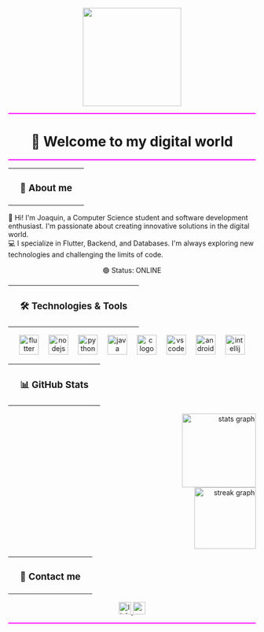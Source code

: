 <br clear="both">

<div align="center">
  <img height="200" src="https://camo.githubusercontent.com/32938c5cfc76ec1c984b9a5d968aa4c815470f2b86c080699351d67434963ed0/68747470733a2f2f6d656469612e67697068792e636f6d2f6d656469612f5a56696b377042747539644e532f67697068792e676966"  />
</div>

<hr style="height:2px; border-width:0; background-color:#ff00ff;">

<h1 align="center">👾 Welcome to my digital world</h1>

<hr style="height:2px; border-width:0; background-color:#ff00ff;">

<table width="100%">
  <tr>
    <td><hr style="height:2px; border-width:0; background-color:#ff00ff;"></td>
    <td align="center"><h3>🚀 About me</h3></td>
    <td><hr style="height:2px; border-width:0; background-color:#ff00ff;"></td>
  </tr>
</table>

<p align="left">👋 Hi! I'm Joaquin, a Computer Science student and software development enthusiast. I'm passionate about creating innovative solutions in the digital world.<br>💻 I specialize in Flutter, Backend, and Databases. I'm always exploring new technologies and challenging the limits of code.</p>

<p align="center">🟢 Status: ONLINE</p>

<table width="100%">
  <tr>
    <td><hr style="height:2px; border-width:0; background-color:#ff00ff;"></td>
    <td align="center"><h3>🛠 Technologies & Tools</h3></td>
    <td><hr style="height:2px; border-width:0; background-color:#ff00ff;"></td>
  </tr>
</table>

<div align="center">
  <img src="https://cdn.jsdelivr.net/gh/devicons/devicon/icons/flutter/flutter-original.svg" height="40" alt="flutter logo"  />
  <img width="12" />
  <img src="https://cdn.jsdelivr.net/gh/devicons/devicon/icons/nodejs/nodejs-original.svg" height="40" alt="nodejs logo"  />
  <img width="12" />
  <img src="https://cdn.jsdelivr.net/gh/devicons/devicon/icons/python/python-original.svg" height="40" alt="python logo"  />
  <img width="12" />
  <img src="https://cdn.jsdelivr.net/gh/devicons/devicon/icons/java/java-original.svg" height="40" alt="java logo"  />
  <img width="12" />
  <img src="https://cdn.jsdelivr.net/gh/devicons/devicon/icons/c/c-original.svg" height="40" alt="c logo"  />
  <img width="12" />
  <img src="https://cdn.jsdelivr.net/gh/devicons/devicon/icons/vscode/vscode-original.svg" height="40" alt="vscode logo"  />
  <img width="12" />
  <img src="https://cdn.jsdelivr.net/gh/devicons/devicon/icons/androidstudio/androidstudio-original.svg" height="40" alt="androidstudio logo"  />
  <img width="12" />
  <img src="https://cdn.jsdelivr.net/gh/devicons/devicon/icons/intellij/intellij-original.svg" height="40" alt="intellij logo"  />
</div>

<table width="100%">
  <tr>
    <td><hr style="height:2px; border-width:0; background-color:#ff00ff;"></td>
    <td align="center"><h3>📊 GitHub Stats</h3></td>
    <td><hr style="height:2px; border-width:0; background-color:#ff00ff;"></td>
  </tr>
</table>

<div align="right">
  <img src="https://github-readme-stats.vercel.app/api?username=Jjoaquin04&hide_title=false&hide_rank=true&show_icons=true&include_all_commits=true&count_private=true&disable_animations=false&theme=dracula&locale=en&hide_border=false&order=1" height="150" alt="stats graph" /> <br>
  <img src="https://streak-stats.demolab.com?user=Jjoaquin04&locale=en&mode=daily&theme=dracula&hide_border=false&border_radius=5&order=3" height="125" alt="streak graph"  />
</div>

<table width="100%">
  <tr>
    <td><hr style="height:2px; border-width:0; background-color:#ff00ff;"></td>
    <td align="center"><h3>📩 Contact me</h3></td>
    <td><hr style="height:2px; border-width:0; background-color:#ff00ff;"></td>
  </tr>
</table>

<div align="center">
  <a href="https://www.linkedin.com/in/joaquin-fuentes-lópez-0b5209277" target="_blank">
    <img src="https://img.shields.io/static/v1?message=LinkedIn&logo=linkedin&label=&color=0077B5&logoColor=white&labelColor=&style=for-the-badge" height="25" alt="linkedin logo"  />
  </a>
  <a href="mailto:jjoaquinfuenteslopez@gmail.com" target="_blank">
    <img src="https://img.shields.io/static/v1?message=Gmail&logo=gmail&label=&color=D14836&logoColor=white&labelColor=&style=for-the-badge" height="25" alt="gmail logo"  />
  </a>
</div>

<hr style="height:2px; border-width:0; background-color:#ff00ff;">

